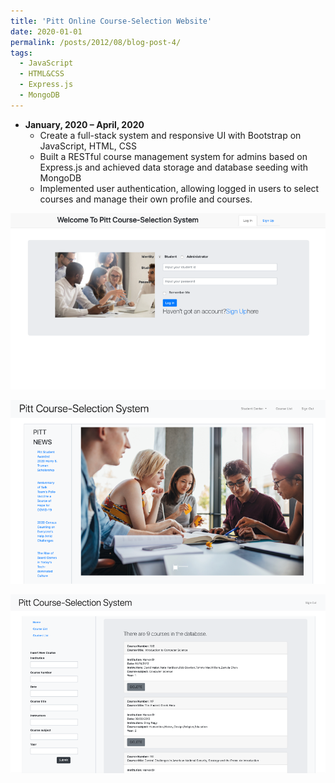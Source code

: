 ```yaml
---
title: 'Pitt Online Course-Selection Website'
date: 2020-01-01
permalink: /posts/2012/08/blog-post-4/
tags:
  - JavaScript
  - HTML&CSS
  - Express.js
  - MongoDB
---
```


* **January, 2020 – April, 2020** 
    * Create a full-stack system and responsive UI with Bootstrap on JavaScript, HTML, CSS
    * Built a RESTful course management system for admins based on Express.js and achieved data storage and database seeding with MongoDB
    * Implemented user authentication, allowing logged in users to select courses and manage their own profile and courses.


![alt text](/images/course1.png)

![alt text](/images/course2.png)

![alt text](/images/course9.png)


